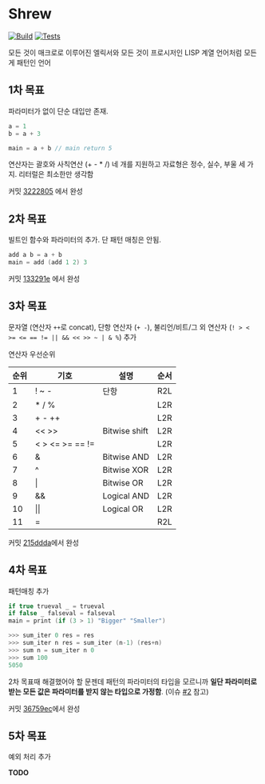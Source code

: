 # Shrew

[![Build](https://img.shields.io/appveyor/ci/phillyai/shrew/master.svg)](https://ci.appveyor.com/project/phillyai/shrew)
[![Tests](https://img.shields.io/appveyor/tests/phillyai/shrew/master.svg)](https://ci.appveyor.com/project/phillyai/shrew/build/tests)

모든 것이 매크로로 이루어진 엘릭서와 모든 것이 프로시저인 LISP 계열 언어처럼 모든 게 패턴인 언어

## 1차 목표

파라미터가 없이 단순 대입만 존재.

```c
a = 1
b = a + 3

main = a + b // main return 5
```

연산자는 괄호와 사칙연산 (+ - * /) 네 개를 지원하고 자료형은 정수, 실수, 부울 세 가지.
리터럴은 최소한만 생각함

커밋 [3222805](https://github.com/phillyai/shrew/commit/322280526522e7ef5ac79fbfd9c908dafe7b88cf) 에서 완성

## 2차 목표

빌트인 함수와 파라미터의 추가. 단 패턴 매칭은 안됨.

```c
add a b = a + b
main = add (add 1 2) 3
```

커밋 [133291e](https://github.com/phillyai/shrew/commit/133291ee904c6899481ead862dadba5b79232b0c) 에서 완성

## 3차 목표

문자열 (연산자 `++`로 concat), 단항 연산자 (`+ -`), 불리언/비트/그 외 연산자 (`! > < >= <= == != || && << >> ~ | & %`) 추가

연산자 우선순위

|순위|기호|설명|순서|
|--|--|--|--|
|1|! ~ -|단항|R2L|
|2|* / %||L2R|
|3|+ - ++||L2R|
|4|<< >>|Bitwise shift|L2R|
|5|< > <= >= == !=||L2R|
|6|&|Bitwise AND|L2R|
|7|^|Bitwise XOR|L2R|
|8|\||Bitwise OR|L2R|
|9|&&|Logical AND|L2R|
|10|\|\||Logical OR|L2R|
|11|=||R2L|

커밋 [215ddda](https://github.com/phillyai/shrew/commit/215dddad79e0ca82898f70932be14c8ba3df2028)에서 완성

## 4차 목표

패턴매칭 추가

```c
if true trueval _ = trueval
if false _ falseval = falseval
main = print (if (3 > 1) "Bigger" "Smaller")
```
```c
>>> sum_iter 0 res = res
>>> sum_iter n res = sum_iter (n-1) (res+n)
>>> sum n = sum_iter n 0
>>> sum 100
5050
```

2차 목표때 해결했어야 할 문젠데 패턴의 파라미터의 타입을 모르니까 **일단 파라미터로 받는 모든 값은 파라미터를 받지 않는 타입으로 가정함**. (이슈 [#2](https://github.com/phillyai/shrew/issues/3) 참고)


 커밋 [36759ec](https://github.com/phillyai/shrew/commit/36759ec2c6ed8000136a83bc62d40890963e0a72)에서 완성

## 5차 목표

예외 처리 추가

**TODO**